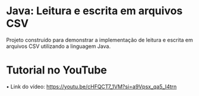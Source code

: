 # Java: Leitura e escrita em arquivos CSV
Projeto construido para demonstrar a implementação de leitura e escrita em arquivos CSV utilizando a linguagem Java.

# Tutorial no YouTube
• Link do vídeo: https://youtu.be/cHFQCT7_1VM?si=a9Vpsx_qa5_I4trn

